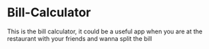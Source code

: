# Bill-Calculator
This is the bill calculator, it could be a useful app when you are at the restaurant with your friends and wanna split the bill
